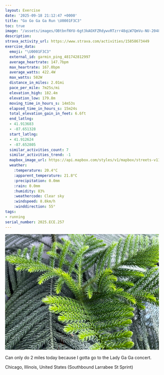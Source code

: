 ```yaml
---
layout: Exercise
date: '2025-09-18 21:12:47 +0000'
title: "Go Go Ga Ga Run \U0001F3C3"
toc: true
image: "/assets/images/OBtbnfNYU-6gt3kAOXFZRdywvRTzrr48qLW7QmVu-NU-2048x1536.jpg.jpeg"
description:
strava_activity_url: https://www.strava.com/activities/15858673449
exercise_data:
  emoji: "\U0001F3C3"
  external_id: garmin_ping_481742812997
  average_heartrate: 147.7bpm
  max_heartrate: 167.0bpm
  average_watts: 422.4W
  max_watts: 582W
  distance_in_miles: 2.01mi
  pace_per_mile: 7m25s/mi
  elevation_high: 182.4m
  elevation_low: 179.8m
  moving_time_in_hours_s: 14m53s
  elapsed_time_in_hours_s: 15m24s
  total_elevation_gain_in_feet: 6.6ft
  end_latlng:
  - 41.913683
  - -87.651328
  start_latlng:
  - 41.912624
  - -87.652805
  similar_activities_count: 7
  similar_activities_trend: -1
  mapbox_image_url: https://api.mapbox.com/styles/v1/mapbox/streets-v11/static/path-5+787af2-1.0(ooy~Fxv~uO_%40%40%5BAWDQHc%40%40%5BDc%40CWB%5B%3Fe%40Bc%40IWAM%40_%40HKFKC_%40BGA%5BAgAB%5DBKICU%40UC_%40Wk%40EUC%7BAMq%40Ac%40%40s%40HkAA%7DAD%5BC%5DAo%40%40_%40%40eCC%7BBFqDGs%40OGOOMEe%40EQGaBA%7D%40%3FWDgAAa%40Na%40Dm%40%3Fg%40CQBq%40%5CM%40aA%40MCKEKOG%5DBYC_E%40WAu%40AuDDkBF%5BHUJIVE%7CB%40vBMpA%3FjCQ~%40%40p%40Ct%40DlBEf%40ElABfBI%5E%3F~AEpABdAClB%40zAKX%3FNDBDB~B%3Fr%40Gt%40%3Fr%40DpAAlBDp%40ApBFf%40%40~DJx%40%3Ft%40Ez%40AxA),pin-s-s+e5b22e(-87.65309,41.91496),pin-s-f+89ae00(-87.64937,41.913880000000006)/auto/800x800?access_token=pk.eyJ1Ijoiam9zaGJlY2ttYW4iLCJhIjoiY205eWR2aDd1MWZ6djJrbXc4a3M0bWZleiJ9.XiG9OWkNcZk2QzjJbxLB4A
  weather:
    :temperature: 20.4°C
    :apparent_temperature: 21.8°C
    :precipitation: 0.0mm
    :rain: 0.0mm
    :humidity: 83%
    :weathercode: Clear sky
    :windspeed: 8.8km/h
    :winddirection: 55°
tags:
- running
serial_number: 2025.ECE.257
---
```

![Go Go Ga Ga Run](/assets/images/OBtbnfNYU-6gt3kAOXFZRdywvRTzrr48qLW7QmVu-NU-2048x1536.jpg.jpeg)

Can only do 2 miles today because I gotta go to the Lady Ga Ga concert.

Chicago, Illinois, United States (Southbound Larrabee St Sprint)
